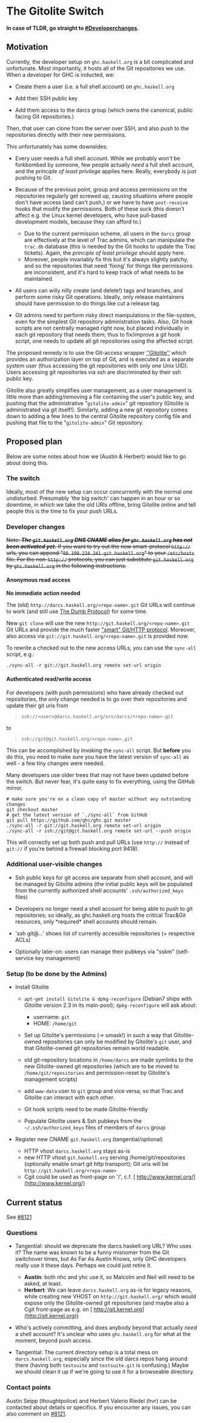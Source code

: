 # The Gitolite Switch






**In case of TLDR, go straight to [\#Developerchanges](gitolite-plan#eveloper-changes).**


## Motivation



Currently, the developer setup on `ghc.haskell.org` is a bit complicated and unfortunate. Most importantly, it hosts all of the Git repositories we use. When a developer for GHC is inducted, we:


- Create them a user (i.e. a full shell account) on `ghc.haskell.org`

- Add their SSH public key

- Add them access to the darcs group (which owns the canonical, public facing Git repositories.)


Then, that user can clone from the server over SSH, and also push to the repositories directly with their new permissions.



This unfortunately has some downsides:


- Every user needs a full shell account. While we probably *won't* be forkbombed by someone, few people actually *need* a full shell account, and the *principle of least privilege* applies here. Really, everybody is just pushing to Git.

- Because of the previous point, group and access permissions on the repositories regularly get screwed up, causing situations where people don't have access (and can't push,) or we have to have `post-receive` hooks that modify the permissions. Both of these suck (this doesn't affect e.g. the Linux kernel developers, who have pull-based development models, because they can afford to.)

  - Due to the current permission scheme, all users in the `darcs` group are effectively at the level of Trac admins, which can manipulate the `trac.db` database (this is needed by the Git hooks to update the Trac tickets). Again, the *principle of least privilege* should apply here.
  - Moreover, people invariably fix this but it's always slightly patchy, and so the repositories that need 'fixing' for things like permissions are inconsistent, and it's hard to keep track of what needs to be maintained.

- All users can willy nilly create (and delete!) tags and branches, and perform some risky Git operations. Ideally, only release maintainers should have permission to do things like cut a release tag.

- Git admins need to perform risky direct manipulations in the file-system, even for the simplest Git repository administration tasks. Also, Git hook scripts are not centrally managed right now, but placed individually in each git repository that needs them; thus to fix/improve a git hook script, one needs to update all git repositories using the affected script.


The proposed remedy is to use the Git-access wrapper [
''Gitolite''](https://github.com/sitaramc/gitolite/wiki) which provides an authorization layer on top of Git, and is executed as a separate system user (thus accessing the git repositories with only one Unix UID).  Users accessing git repositories via ssh are discriminated by their ssh public key.



Gitolite also greatly simplifies user management, as a user management is little more than adding/removing a file containing the user's public key, and pushing that the administrative "`gitolite-admin`" git repository (Gitolite is administrated via git itself!). Similarly, adding a new git repository comes down to adding a few lines to the central Gitolite repository config file and pushing that file to the "`gitolite-admin`" Git repository.


## Proposed plan



Below are some notes about how we (Austin & Herbert) would like to go about doing this.


### The switch



Ideally, most of the new setup can occur concurrently with the normal one undisturbed. Presumably 'the big switch' can happen in an hour or so downtime, in which we take the old URIs offline, bring Gitolite online and tell people this is the time to fix your push URLs.


### Developer changes



~~Note: ***The `git.haskell.org` DNS CNAME alias for `ghc.haskell.org` has not been activated yet.*** If you want to try out the new smart-protocol `http://` urls, you can append "`88.198.224.241 git.haskell.org`" to your `/etc/hosts` file. For the non-`http://` protocols, you can just substitute `git.haskell.org` by `ghc.haskell.org` in the following instructions.~~


#### Anonymous read access



**No immediate action needed**



The (old) `http://darcs.haskell.org/<repo-name>.git` Git URLs will continue to work (and still use [
The Dumb Protocol](http://git-scm.com/book/en/Git-Internals-Transfer-Protocols#The-Dumb-Protocol)) for some time.



New `git clone` will use the new `http://git.haskell.org/<repo-name>.git` Git URLs and provide the much faster [
"smart" Git/HTTP protocol](http://git-scm.com/book/en/Git-Internals-Transfer-Protocols#The-Smart-Protocol). Moreover, also access via `git://git.haskell.org/<repo-name>.git` is provided now.



To rewrite a checked out to the new access URLs, you can use the `sync-all` script, e.g.:


```wiki
./sync-all -r git://git.haskell.org remote set-url origin
```

#### Authenticated read/write access



For developers (with push permissions) who have already checked out repositories, the only change needed is to go over their repositories and update their git uris from


>
>
> `ssh://<user>@darcs.haskell.org/srv/darcs/<repo-name>.git`
>
>


to


>
>
> `ssh://git@git.haskell.org/<repo-name>.git`
>
>


This can be accomplished by invoking the `sync-all` script. But **before** you do this, you need to make sure you have the latest version of `sync-all` as well - a few tiny changes were needed.



Many developers use older trees that may not have been updated before the switch. But never fear, it's quite easy to fix everything, using the GitHub mirror.


```
# make sure you're on a clean copy of master without any outstanding changes
git checkout master
# get the latest version of `./sync-all` from GitHub
git pull https://github.com/ghc/ghc.git master
./sync-all -r git://git.haskell.org remote set-url origin
./sync-all -r ssh://git@git.haskell.org remote set-url --push origin
```


This will correctly set up both push and pull URLs (use `http://` instead of `git://` if you're behind a firewall blocking port 9418).


### Additional user-visible changes


- Ssh public keys for git access are separate from shell account, and will be managed by Gitolite admins (the initial public keys will be populated from the currently authorized shell accounts' `.ssh/authorized_keys` files)

- Developers no longer need a shell account for being able to push to git repositories; so ideally, as ghc.haskell.org hosts the critical Trac&Git resources, only \*required\* shell accounts should remain.

- 'ssh git@…' shows list of currently accessible repositories (+ respective ACLs)

- Optionally later-on: users can manage their pubkeys via "sskm" (self-service key management)

### Setup (to be done by the Admins)


- Install Gitolite

  - `apt-get install Gitolite & dpkg-reconfigure`
    (Debian7 ships with Gitolite version 2.3 in its main-pool);
    `dpkg-reconfigure` will ask about:

    - username: `git`
    - HOME: `/home/git`
  - Set up Gitolite's permissions (-\> umask!) in such a way that Gitolite-owned repositories can only be modified by Gitolite's `git` user, and that Gitolite-owned git repositories remain world readable.
  - old git-repository locations in `/home/darcs` are made symlinks to the new Gitolite-owned git repositories (which are to be moved to `/home/git/repositories` and permission-reset by Gitolite's management scripts)
  - add `www-data` user to `git` group and vice versa, so that Trac and Gitolite can interact with each other.
  - Git hook scripts need to be made Gitolite-friendly
  - Populate Gitolite users & Ssh pubkeys from the `~/.ssh/authorized_keys` files of members of `darcs` group

- Register new CNAME `git.haskell.org` (tangential/optional)

  - HTTP vhost `darcs.haskell.org` stays as-is
  - new HTTP vhost `git.haskell.org` serving /home/git/repositories
    (optionally enable smart git http transport); Git uris will be `http://git.haskell.org/<repo-name>`
  - Cgit could be used as front-page on '/', c.f. [
    http://www.kernel.org/](http://www.kernel.org/)

## Current status



See [\#8121](http://gitlabghc.nibbler/ghc/ghc/issues/8121)


### Questions


- Tangential: should we deprecate the darcs.haskell.org URL? Who uses it? The name was known to be a funny misnomer from the Git switchover times, but As Far As Austin Knows, only GHC developers really use it these days. Perhaps we could just retire it.

  - **Austin**: both nhc and yhc use it, so Malcolm and Neil will need to be asked, at least.
  - **Herbert**: We can leave `darcs.haskell.org` as-is for legacy reasons, while creating new VHOST on `http://git.haskell.org/` which would expose only the Gitolite-owned git repositories (and maybe also a Cgit front-page as e.g. on [
    http://git.kernel.org](http://git.kernel.org))

- Who's actively committing, and does anybody beyond that actually *need* a shell account? It's unclear who uses `ghc.haskell.org` for what at the moment, beyond push access.

- Tangential: The current directory setup is a total mess on `darcs.haskell.org`, especially since the old darcs repos hang around there (having both `testsuite` and `testsuite.git` is confusing.) Maybe we should clean it up if we're going to use it for a browseable directory.

### Contact points



Austin Seipp (thoughtpolice) and Herbert Valerio Riedel (hvr) can be contacted about details or specifics. If you encounter any issues, you can also comment on [\#8121](http://gitlabghc.nibbler/ghc/ghc/issues/8121).


